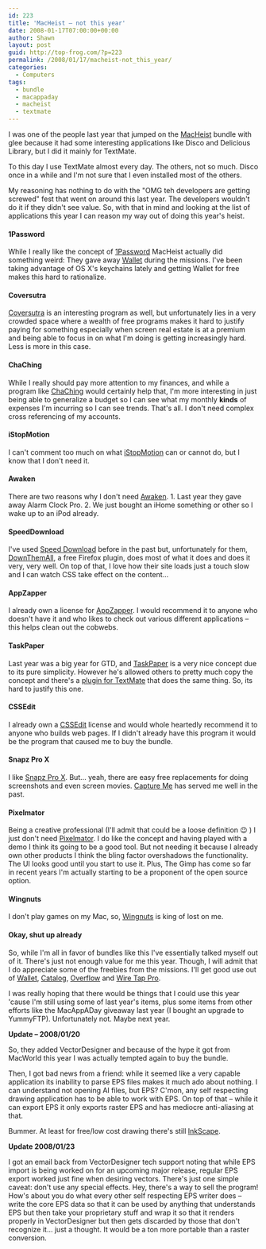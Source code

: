 ```yaml
---
id: 223
title: 'MacHeist – not this year'
date: 2008-01-17T07:00:00+00:00
author: Shawn
layout: post
guid: http://top-frog.com/?p=223
permalink: /2008/01/17/macheist-not_this_year/
categories:
  - Computers
tags:
  - bundle
  - macappaday
  - macheist
  - textmate
---
```

I was one of the people last year that jumped on the [MacHeist](http://www.macheist.com) bundle with glee because it had some interesting applications like Disco and Delicious Library, but I did it mainly for TextMate.

To this day I use TextMate almost every day. The others, not so much. Disco once in a while and I'm not sure that I even installed most of the others.

My reasoning has nothing to do with the "OMG teh developers are getting screwed" fest that went on around this last year. The developers wouldn't do it if they didn't see value. So, with that in mind and looking at the list of applications this year I can reason my way out of doing this year's heist.



#### 1Password

While I really like the concept of [1Password](http://1passwd.com/) MacHeist actually did something weird: They gave away [Wallet](http://www.waterfallsw.com/wallet/) during the missions. I've been taking advantage of OS X's keychains lately and getting Wallet for free makes this hard to rationalize.

#### Coversutra

[Coversutra](http://www.coversutra.com/) is an interesting program as well, but unfortunately lies in a very crowded space where a wealth of free programs makes it hard to justify paying for something especially when screen real estate is at a premium and being able to focus in on what I'm doing is getting increasingly hard. Less is more in this case.

#### ChaChing

While I really should pay more attention to my finances, and while a program like [ChaChing](http://www.midnightapps.com/) would certainly help that, I'm more interesting in just being able to generalize a budget so I can see what my monthly **kinds** of expenses I'm incurring so I can see trends. That's all. I don't need complex cross referencing of my accounts.

#### iStopMotion

I can't comment too much on what [iStopMotion](http://boinx.com/istopmotion/overview/) can or cannot do, but I know that I don't need it.

#### Awaken

There are two reasons why I don't need [Awaken](http://embraceware.com/software/awaken/). 1. Last year they gave away Alarm Clock Pro. 2. We just bought an iHome something or other so I wake up to an iPod already. 

#### SpeedDownload

I've used [Speed Download](http://yazsoft.com/) before in the past but, unfortunately for them, [DownThemAll](http://www.downthemall.net/), a free Firefox plugin, does most of what it does and does it very, very well. On top of that, I love how their site loads just a touch slow and I can watch CSS take effect on the content… 

#### AppZapper

I already own a license for [AppZapper](http://appzapper.com/). I would recommend it to anyone who doesn't have it and who likes to check out various different applications – this helps clean out the cobwebs.

#### TaskPaper

Last year was a big year for GTD, and [TaskPaper](http://hogbaysoftware.com/products/taskpaper) is a very nice concept due to its pure simplicity. However he's allowed others to pretty much copy the concept and there's a [plugin for TextMate](http://hogbaysoftware.com/products/taskpaper_textmate) that does the same thing. So, its hard to justify this one.

#### CSSEdit

I already own a [CSSEdit](http://www.macrabbit.com/cssedit/) license and would whole heartedly recommend it to anyone who builds web pages. If I didn't already have this program it would be the program that caused me to buy the bundle.

#### Snapz Pro X

I like [Snapz Pro X](http://www.ambrosiasw.com/utilities/snapzprox/). But… yeah, there are easy free replacements for doing screenshots and even screen movies. [Capture Me](http://www.macupdate.com/info.php/id/11623/capture-me) has served me well in the past.

#### Pixelmator

Being a creative professional (I'll admit that could be a loose definition 😉 ) I just don't need [Pixelmator](http://www.pixelmator.com/). I do like the concept and having played with a demo I think its going to be a good tool. But not needing it because I already own other products I think the bling factor overshadows the functionality. The UI looks good until you start to use it. Plus, The Gimp has come so far in recent years I'm actually starting to be a proponent of the open source option.

#### Wingnuts

I don't play games on my Mac, so, [Wingnuts](http://freeverse.com/games/game/?id=3010) is king of lost on me.

#### Okay, shut up already

So, while I'm all in favor of bundles like this I've essentially talked myself out of it. There's just not enough value for me this year. Though, I will admit that I do appreciate some of the freebies from the missions. I'll get good use out of [Wallet](http://www.waterfallsw.com/wallet/), [Catalog](http://www.neometricsoftware.com/?page=products&product=catalog), [Overflow](http://www.stuntsoftware.com/Overflow/) and [Wire Tap Pro](http://www.ambrosiasw.com/utilities/wiretap/).

I was really hoping that there would be things that I could use this year 'cause I'm still using some of last year's items, plus some items from other efforts like the MacAppADay giveaway last year (I bought an upgrade to YummyFTP). Unfortunately not. Maybe next year.

**Update – 2008/01/20**

So, they added VectorDesigner and because of the hype it got from MacWorld this year I was actually tempted again to buy the bundle.

Then, I got bad news from a friend: while it seemed like a very capable application its inability to parse EPS files makes it much ado about nothing. I can understand not opening AI files, but EPS? C'mon, any self respecting drawing application has to be able to work with EPS. On top of that – while it can export EPS it only exports raster EPS and has mediocre anti-aliasing at that.

Bummer. At least for free/low cost drawing there's still [InkScape](http://www.inkscape.org/).

**Update 2008/01/23**

I got an email back from VectorDesigner tech support noting that while EPS import is being worked on for an upcoming major release, regular EPS export worked just fine when desiring vectors. There's just one simple caveat: don't use any special effects. Hey, there's a way to sell the program! How's about you do what every other self respecting EPS writer does – write the core EPS data so that it can be used by anything that understands EPS but then take your proprietary stuff and wrap it so that it renders properly in VectorDesigner but then gets discarded by those that don't recognize it… just a thought. It would be a ton more portable than a raster conversion.